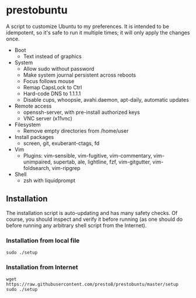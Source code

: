 # prestobuntu

A script to customize Ubuntu to my preferences. It is intended to be
idempotent, so it's safe to run it multiple times; it will only apply the
changes once.

- Boot
  - Text instead of graphics
- System
  - Allow sudo without password
  - Make system journal persistent across reboots
  - Focus follows mouse
  - Remap CapsLock to Ctrl
  - Hard-code DNS to 1.1.1.1
  - Disable cups, whoopsie, avahi.daemon, apt-daily, automatic updates
- Remote access
  - openssh-server, with pre-install authorized keys
  - VNC server (x11vnc)
- Filesystem
  - Remove empty directories from /home/user
- Install packages
  - screen, git, exuberant-ctags, fd
- Vim
  - Plugins: vim-sensible, vim-fugitive, vim-commentary, vim-unimpaired,
    supertab, ale, lightline, fzf, vim-gitgutter, vim-foldsearch, vim-ripgrep
- Shell
  - zsh with liquidprompt

## Installation

The installation script is auto-updating and has many safety checks. Of course,
you should inspect and verify it before running (as one should do before
running any arbitrary shell script from the Internet).

### Installation from local file

    sudo ./setup

### Installation from Internet

    wget https://raw.githubusercontent.com/presto8/prestobuntu/master/setup
    sudo ./setup
